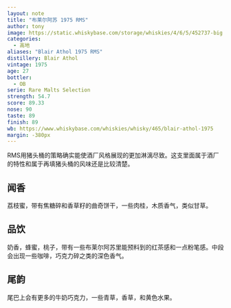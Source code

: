 ```yaml
---
layout: note
title: "布莱尔阿苏 1975 RMS"
author: tony
image: https://static.whiskybase.com/storage/whiskies/4/6/5/452737-big.jpg
categories:
  - 高地
aliases: "Blair Athol 1975 RMS"
distillery: Blair Athol
vintage: 1975
age: 27
bottler:
  - OB
serie: Rare Malts Selection
strength: 54.7
score: 89.33
nose: 90
taste: 89
finish: 89
wb: https://www.whiskybase.com/whiskies/whisky/465/blair-athol-1975
margin: -380px
---
```

RMS用猪头桶的策略确实能使酒厂风格展现的更加淋漓尽致。这支里面属于酒厂的特性和属于再填猪头桶的风味还是比较清楚。

## 闻香
荔枝蜜，带有焦糖碎和香草籽的曲奇饼干，一些肉桂，木质香气，类似甘草。

## 品饮
奶香，蜂蜜，桃子，带有一些布莱尔阿苏里能预料到的红茶感和一点粉笔感。中段会出现一些咖啡，巧克力碎之类的深色香气。

## 尾韵
尾巴上会有更多的牛奶巧克力，一些青草，香草，和黄色水果。
